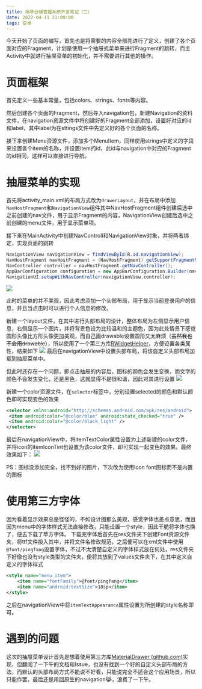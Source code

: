 ```yaml
---
title: 烟草仓储管理系统开发笔记（二）
date: 2022-04-11 21:00:00
tags: 安卓
---
```

今天开始了页面的编写，首先也是将需要的内容全部先进行了定义，创建了各个页面对应的Fragment，计划是使用一个抽屉式菜单来进行Fragment的跳转，而主Activity中就进行抽屉菜单的初始化，并不需要进行其他的操作。
# 页面框架
首先定义一些基本常量，包括colors、strings、fonts等内容。

然后创建各个页面的Fragment，然后导入navigation包，新建Navigation的资料文件，在navigation资源文件中将创建好的Fragment全部添加，设置好对应的id和label，其中label为在sttings文件中先定义好的各个页面的名称。

接下来创建Menu资源文件，添加多个MenuItem，同样使用strings中定义的字段来设置各个item的名称，并设置item的id，此id与navigation中对应的Fragment的id相同，这样可以直接进行导航。
# 抽屉菜单的实现
首先将activity_main.xml的布局方式改为`drawerLayout`，并在布局中添加`NavHostFragment`和`NavigationView`组件其中NavHostFragment组件创建后选中之前创建的nav文件，用于显示Fragment的内容，NavigationView创建后选中之前创建的menu文件，用于显示菜单项。

接下来在MainActivity中创建NavControll和NavigationView对象，并将两者绑定，实现页面的跳转
```java
NavigationView navigationView = findViewById(R.id.navigationView);  
NavHostFragment navHostFragment = (NavHostFragment) getSupportFragmentManager().findFragmentById(R.id.fragmentContainerView);  
NavController controller = navHostFragment.getNavController();  
AppBarConfiguration configuration = new AppBarConfiguration.Builder(navigationView.getMenu()).build();  
NavigationUI.setupWithNavController(navigationView,controller);
```
![](https://images.starnight.top/img/20220411215828.png)

此时的菜单的并不美观，因此考虑添加一个头部布局，用于显示当前登录用户的信息，并且当点击时可以进行个人信息的修改。

新建一个layout文件，在其中进行头部布局的设计，整体布局为左侧显示用户信息，右侧显示一个图片，并将背景色设为比较温和的主题色，因为此处情景下感觉圆形头像比方形头像更加美观，而自己画drawable设置圆形又太麻烦（~~虽然我也不会用drawable~~），所以使用了一个第三方库[RWidgetHelper](https://github.com/RuffianZhong/RWidgetHelper)，方便设置各类属性，结果如下
![](https://images.starnight.top/img/20220411220056.png)
最后在navigationView中设置头部布局，将该自定义头部布局加载到抽屉菜单中。

但此时还存在一个问题，即点击抽屉的内容后，图标的颜色会发生变换，而文字的颜色不会发生变化，还是黑色，这就显得不是很和谐，因此对其进行设置
![](https://images.starnight.top/img/20220411220612.png)

新建一个color资源文件，在`selector`标签中，分别设置selected的颜色和默认颜色即可实现变色的效果
```xml
<selector xmlns:android="http://schemas.android.com/apk/res/android">  
 <item android:color="@color/blue" android:state_checked="true" />  
 <item android:color="@color/black_light" />  
</selector>
```
最后在navigationView中，将itemTextColor属性设置为上述新建的color文件，并将icon的itemIconTint也设置为该color文件，即可实现一起变色的效果。最终效果如下：
![](https://images.starnight.top/img/20220411221047.png)

PS：图标没添加完全，找不到好的图片，下次改为使用Icon font图标而不是内置的图标

# 使用第三方字体
因为看着显示效果总是怪怪的，不如设计图那么美观，感觉字体也差点意思，而且因为menu中的字体样式无法直接修改，只能设置一个style，因此干脆将字体也换了，便去下载了苹方字体。
下载完字体后首先在res文件夹下创建Font资源文件夹，将ttf文件投入其中，并将文件名修改规范，之后便可以在xml文件中使用`@font/pingfang`设置字体，不过不太清楚自定义的字体样式放在何处，res文件夹下好像也没有style类型的文件夹，便将其放到了values文件夹下，在其中定义自定义的字体样式
```xml
<style name="menu_item">  
	<item name="fontFamily">@font/pingfang</item>  
	<item name="android:textSize">18sp</item>  
</style>
```
之后在navigationView中将`itemTextAppearance`属性设置为所创建的style名称即可。

# 遇到的问题
这次的抽屉菜单设计首先是想着使用第三方库[MaterialDrawer (github.com)](https://github.com/mikepenz/MaterialDrawer)实现，但翻阅了一下午的文档和Issue，也没有找到一个好的自定义头部布局的方法，而默认的头部布局方式不能说不好看，只能说完全不适合这个应用场景，所以只能作罢，最后还是用回原生的navigation😹，浪费了一下午。